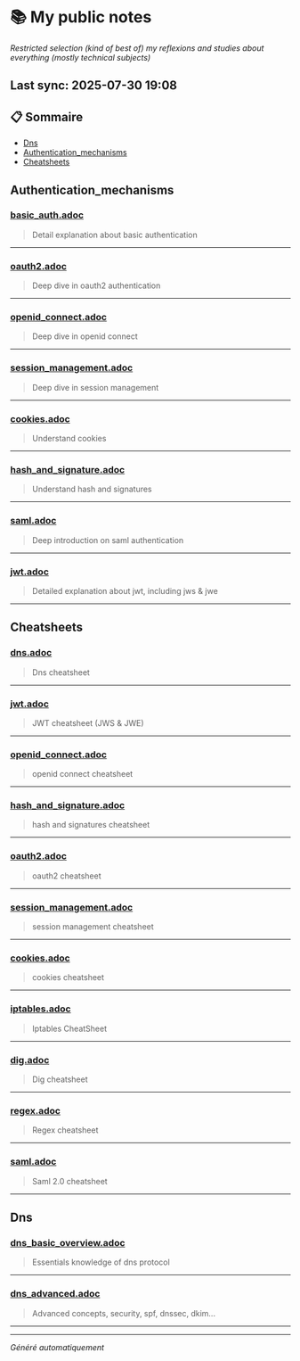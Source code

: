 # 📚 My public notes 
*Restricted selection (kind of best of) my reflexions and studies about everything (mostly technical subjects)*

## Last sync: 2025-07-30 19:08


## 📋 Sommaire

- [Dns](#dns)
- [Authentication_mechanisms](#authentication_mechanisms)
- [Cheatsheets](#cheatsheets)


## Authentication_mechanisms

### [basic_auth.adoc](security/authentication_mechanisms/basic_auth.adoc)
> Detail explanation about basic authentication

---
### [oauth2.adoc](security/authentication_mechanisms/oauth2.adoc)
> Deep dive in oauth2 authentication

---
### [openid_connect.adoc](security/authentication_mechanisms/openid_connect.adoc)
> Deep dive in openid connect

---
### [session_management.adoc](security/authentication_mechanisms/session_management.adoc)
> Deep dive in session management

---
### [cookies.adoc](security/authentication_mechanisms/cookies.adoc)
> Understand cookies

---
### [hash_and_signature.adoc](security/authentication_mechanisms/hash_and_signature.adoc)
> Understand hash and signatures

---
### [saml.adoc](security/authentication_mechanisms/saml.adoc)
> Deep introduction on saml authentication

---
### [jwt.adoc](security/authentication_mechanisms/jwt.adoc)
> Detailed explanation about jwt, including jws & jwe

---

## Cheatsheets

### [dns.adoc](cheatsheets/dns.adoc)
> Dns cheatsheet

---
### [jwt.adoc](cheatsheets/jwt.adoc)
> JWT cheatsheet (JWS & JWE)

---
### [openid_connect.adoc](cheatsheets/openid_connect.adoc)
> openid connect cheatsheet

---
### [hash_and_signature.adoc](cheatsheets/hash_and_signature.adoc)
> hash and signatures cheatsheet

---
### [oauth2.adoc](cheatsheets/oauth2.adoc)
> oauth2 cheatsheet

---
### [session_management.adoc](cheatsheets/session_management.adoc)
> session management cheatsheet

---
### [cookies.adoc](cheatsheets/cookies.adoc)
> cookies cheatsheet

---
### [iptables.adoc](cheatsheets/iptables.adoc)
> Iptables CheatSheet

---
### [dig.adoc](cheatsheets/dig.adoc)
> Dig cheatsheet

---
### [regex.adoc](cheatsheets/regex.adoc)
> Regex cheatsheet

---
### [saml.adoc](cheatsheets/saml.adoc)
> Saml 2.0 cheatsheet

---

## Dns

### [dns_basic_overview.adoc](networking/protocols/dns/dns_basic_overview.adoc)
> Essentials knowledge of dns protocol

---
### [dns_advanced.adoc](networking/protocols/dns/dns_advanced.adoc)
> Advanced concepts, security, spf, dnssec, dkim...

---

---
_Généré automatiquement_